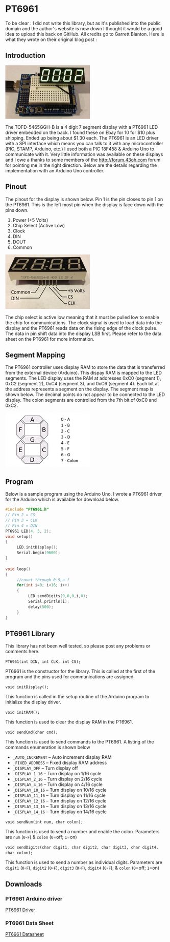 # PT6961

To be clear : I did not write this library, but as it's published into the public domain and the author's website is now down I thought it would be a good idea to upload this back on GitHub. All credits go to   Garrett Blanton. Here is what they wrote on their original blog post :

## Introduction

![4 Digit Display](assets/img/ST6961_4_Digit_Display-265x167.jpg)

The TOFD-5465GGH-B is a 4 digit 7 segment display with a PT6961 LED driver embedded on the back.
I found these on Ebay for 10 for $10 plus shipping.
Ended up being about $1.30 each.
The PT6961 is an LED driver with a SPI interface which means you can talk to it with any microcontroller (PIC, STAMP, Arduino, etc.)
I used both a PIC 18F458 & Arduino Uno to communicate with it.
Very little information was available on these displays and I owe a thanks to some members of the http://forum.43oh.com forum for pointing me in the right direction.
Below are the details regarding the implementation with an Arduino Uno controller.

## Pinout

The pinout for the display is shown below.
Pin 1 is the pin closes to pin 1 on the PT6961.
This is the left most pin when the display is face down with the pins down.

1. Power (+5 Volts)
2. Chip Select (Active Low)
3. Clock
4. DIN
5. DOUT
6. Common

![4 Digit Overview](assets/img/LED_4_Digit_Overview-265x170.jpg)

The chip select is active low meaning that it must be pulled low to enable the chip for communications.
The clock signal is used to load data into the display and the PT6961 reads data on the rising edge of the clock pulse.
The data in pin shift data into the display LSB first.
Please refer to the data sheet on the PT6961 for more information.

## Segment Mapping

The PT6961 controller uses display RAM to store the data that is transferred from the external device (Arduino).
This dispay RAM is mapped to the LED segments.
The LED display uses the RAM at addresses 0xC0 (segment 1), 0xC2 (segment 2), 0xC4 (segment 3), and 0xC6 (segment 4).
Each bit at the address represents a segment on the display.
The segment map is shown below.
The decimal points do not appear to be connected to the LED display.
The colon segments are controlled from the 7th bit of 0xC0 and 0xC2.

![7 Segment Display Map](assets/img/7_segment_display_map-265x170.png)

## Program

Below is a sample program using the Arduino Uno.
I wrote a PT6961 driver for the Arduino which is available for download below.

```cpp
#include "PT6961.h"
// Pin 2 = CS
// Pin 3 = CLK
// Pin 4 = DIN
PT6961 LED(4, 3, 2);
void setup()
{
     LED.initDisplay();
     Serial.begin(9600);
}

void loop()
{
     //count through 0-9,a-f
     for(int i=0; i<16; i++)
     {
          LED.sendDigits(0,0,0,i,0);
          Serial.println(i);
          delay(500);
     }
}
```

## PT6961 Library

This library has not been well tested, so please post any problems or comments here.

`PT6961(int DIN, int CLK, int CS);`

PT6961 is the constructor for the library.
This is called at the first of the program and the pins used for communications are assigned.

`void initDisplay();`

This function is called in the setup routine of the Arduino program to initialize the display driver.

`void initRAM();`

This function is used to clear the display RAM in the PT6961.

`void sendCmd(char cmd);`

This function is used to send commands to the PT6961.
A listing of the commands enumeration is shown below

* `_AUTO_INCREMENT` – Auto increment display RAM
* `_FIXED_ADDRESS` – Fixed display RAM address
* `_DISPLAY_OFF` – Turn display off
* `_DISPLAY_1_16` – Turn display on 1/16 cycle
* `_DISPLAY_2_16` – Turn display on 2/16 cycle
* `_DISPLAY_4_16` – Turn display on 4/16 cycle
* `_DISPLAY_10_16` – Turn display on 10/16 cycle
* `_DISPLAY_11_16` – Turn display on 11/16 cycle
* `_DISPLAY_12_16` – Turn display on 12/16 cycle
* `_DISPLAY_13_16` – Turn display on 13/16 cycle
* `_DISPLAY_14_16` – Turn display on 14/16 cycle

`void sendNum(int num, char colon);`

 This function is used to send a number and enable the colon.
 Parameters are `num` (`0`-`F`) & `colon` (`0`=off; `1`=on)

`void sendDigits(char digit1, char digit2, char digit3, char digit4, char colon);`

This function is used to send a number as individual digits.
Parameters are `digit1` (`0`-`F`), `digit2` (`0`-`F`), `digit3` (`0`-`F`), `digit4` (`0`-`F`), & `colon` (`0`=off; `1`=on)

## Downloads

### PT6961 Arduino driver

[PT6961 Driver](https://github.com/Renaud11232/PT6961/archive/master.zip)

### PT6961 Data Sheet

[PT6961 Datasheet](https://raw.githubusercontent.com/Renaud11232/PT6961/master/assets/docs/PT6961.pdf)
